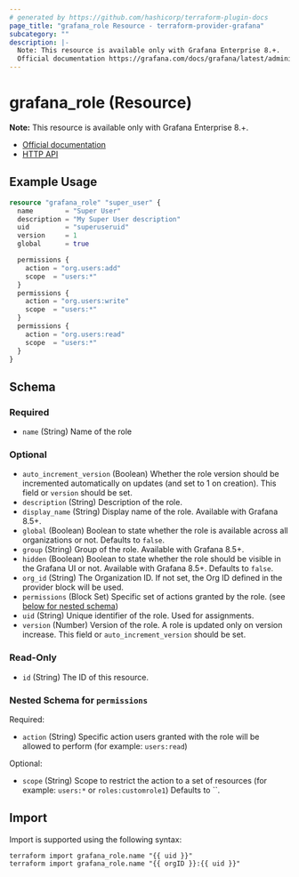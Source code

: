 ```yaml
---
# generated by https://github.com/hashicorp/terraform-plugin-docs
page_title: "grafana_role Resource - terraform-provider-grafana"
subcategory: ""
description: |-
  Note: This resource is available only with Grafana Enterprise 8.+.
  Official documentation https://grafana.com/docs/grafana/latest/administration/roles-and-permissions/access-control/HTTP API https://grafana.com/docs/grafana/latest/developers/http_api/access_control/
---
```


# grafana_role (Resource)

**Note:** This resource is available only with Grafana Enterprise 8.+.

* [Official documentation](https://grafana.com/docs/grafana/latest/administration/roles-and-permissions/access-control/)
* [HTTP API](https://grafana.com/docs/grafana/latest/developers/http_api/access_control/)

## Example Usage

```terraform
resource "grafana_role" "super_user" {
  name        = "Super User"
  description = "My Super User description"
  uid         = "superuseruid"
  version     = 1
  global      = true

  permissions {
    action = "org.users:add"
    scope  = "users:*"
  }
  permissions {
    action = "org.users:write"
    scope  = "users:*"
  }
  permissions {
    action = "org.users:read"
    scope  = "users:*"
  }
}
```

<!-- schema generated by tfplugindocs -->
## Schema

### Required

- `name` (String) Name of the role

### Optional

- `auto_increment_version` (Boolean) Whether the role version should be incremented automatically on updates (and set to 1 on creation). This field or `version` should be set.
- `description` (String) Description of the role.
- `display_name` (String) Display name of the role. Available with Grafana 8.5+.
- `global` (Boolean) Boolean to state whether the role is available across all organizations or not. Defaults to `false`.
- `group` (String) Group of the role. Available with Grafana 8.5+.
- `hidden` (Boolean) Boolean to state whether the role should be visible in the Grafana UI or not. Available with Grafana 8.5+. Defaults to `false`.
- `org_id` (String) The Organization ID. If not set, the Org ID defined in the provider block will be used.
- `permissions` (Block Set) Specific set of actions granted by the role. (see [below for nested schema](#nestedblock--permissions))
- `uid` (String) Unique identifier of the role. Used for assignments.
- `version` (Number) Version of the role. A role is updated only on version increase. This field or `auto_increment_version` should be set.

### Read-Only

- `id` (String) The ID of this resource.

<a id="nestedblock--permissions"></a>
### Nested Schema for `permissions`

Required:

- `action` (String) Specific action users granted with the role will be allowed to perform (for example: `users:read`)

Optional:

- `scope` (String) Scope to restrict the action to a set of resources (for example: `users:*` or `roles:customrole1`) Defaults to ``.

## Import

Import is supported using the following syntax:

```shell
terraform import grafana_role.name "{{ uid }}"
terraform import grafana_role.name "{{ orgID }}:{{ uid }}"
```
